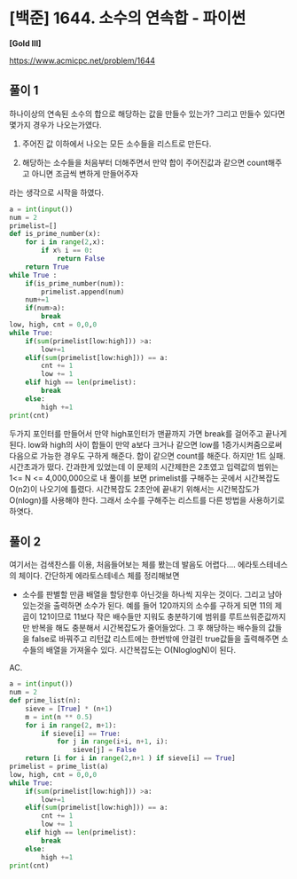 # [백준] 1644. 소수의 연속합 - 파이썬

**[Gold III]**



https://www.acmicpc.net/problem/1644



## 풀이 1

하나이상의 연속된 소수의 합으로 해당하는 값을 만들수 있는가?
그리고 만들수 있다면 몇가지 경우가 나오는가였다.
1. 주어진 값 이하에서 나오는 모든 소수들을 리스트로 만든다.

2. 해당하는 소수들을 처음부터 더해주면서 만약 합이 주어진값과 같으면 count해주고 아니면 조금씩 변하게 만들어주자

라는 생각으로 시작을 하였다.

```python
a = int(input())
num = 2
primelist=[]
def is_prime_number(x):
    for i in range(2,x):
        if x% i == 0:
            return False
    return True
while True :
    if(is_prime_number(num)):
        primelist.append(num)
    num+=1
    if(num>a):
        break
low, high, cnt = 0,0,0
while True:
    if(sum(primelist[low:high])) >a:
        low+=1
    elif(sum(primelist[low:high])) == a:
        cnt += 1
        low += 1
    elif high == len(primelist):
        break
    else:
        high +=1
print(cnt)
```
두가지 포인터를 만들어서 만약 high포인터가 맨끝까지 가면 break를 걸어주고 끝나게 된다. low와 high의 사이 합들이 만약 a보다 크거나 같으면 low를 1증가시켜줌으로써 다음으로 가능한 경우도 구하게 해준다. 합이 같으면 count를 해준다.
하지만 1트 실패. 시간초과가 떴다.
간과한게 있었는데 이 문제의 시간제한은 2초였고 입력값의 범위는 1<= N <= 4,000,000으로 내 풀이를 보면 primelist를 구해주는 곳에서 시간복잡도 O(n2)이 나오기에 틀렸다. 시간복잡도 2초안에 끝내기 위해서는 시간복잡도가 O(nlogn)를 사용해야 한다. 그래서 소수를 구해주는 리스트를 다른 방법을 사용하기로 하엿다.


## 풀이 2

여기서는 검색찬스를 이용, 처음들어보는 체를 봤는데 발음도 어렵다.... 에라토스테네스의 체이다.
간단하게 에라토스테네스 체를 정리해보면
- 소수를 판별할 만큼 배열을 할당한후 아닌것을 하나씩 지우는 것이다. 그리고 남아있는것을 출력하면 소수가 된다.
예를 들어 120까지의 소수를 구하게 되면 11의 제곱이 121이므로 11보다 작은 배수들만 지워도 충분하기에
범위를 루트쓰워준값까지만 반복을 해도 충분해서 시간복잡도가 줄어들었다. 
그 후 해당하는 배수들의 값들을 false로 바꿔주고 리턴값 리스트에는 한번밖에 안걸린 true값들을 출력해주면 소수들의 배열을 가져올수 있다. 
시간복잡도는 O(NloglogN)이 된다.

AC.

```python
a = int(input())
num = 2
def prime_list(n):
    sieve = [True] * (n+1)
    m = int(n ** 0.5)
    for i in range(2, m+1):
        if sieve[i] == True:
            for j in range(i+i, n+1, i):
                sieve[j] = False
    return [i for i in range(2,n+1 ) if sieve[i] == True]
primelist = prime_list(a)
low, high, cnt = 0,0,0
while True:
    if(sum(primelist[low:high])) >a:
        low+=1
    elif(sum(primelist[low:high])) == a:
        cnt += 1
        low += 1
    elif high == len(primelist):
        break
    else:
        high +=1
print(cnt)
```


